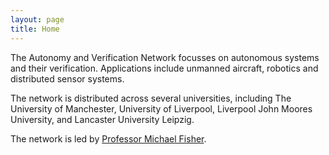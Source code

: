 ```yaml
---
layout: page
title: Home
---
```


<article class="row">

<section class="columns small-12 large-7" >
<div markdown="1">

The Autonomy and Verification Network focusses on autonomous systems and their verification. Applications include unmanned aircraft, robotics and distributed sensor systems.

The network is distributed across several universities, including The University of Manchester, University of Liverpool, Liverpool John Moores University, and Lancaster University Leipzig.

The network is led by [Professor Michael Fisher](https://web.cs.manchester.ac.uk/~michael/).


</div>
<!---
</section>
<section class="columns small-12 large-4" >
<a class="twitter-timeline" data-theme="dark" href="https://twitter.com/AandVNetwork?ref_src=twsrc%5Etfw">Tweets by AandVNetwork</a> <script async src="https://platform.twitter.com/widgets.js" charset="utf-8"></script> 
</section> --->
</article>
